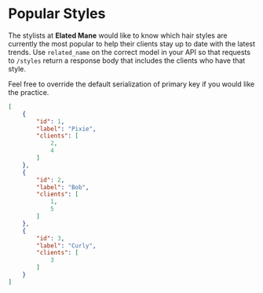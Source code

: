 # Popular Styles

The stylists at **Elated Mane** would like to know which hair styles are currently the most popular to help their clients stay up to date with the latest trends. Use `related_name` on the correct model in your API so that requests to `/styles` return a response body that includes the clients who have that style.

Feel free to override the default serialization of primary key if you would like the practice.

```json
[
    {
        "id": 1,
        "label": "Pixie",
        "clients": [
            2,
            4
        ]
    },
    {
        "id": 2,
        "label": "Bob",
        "clients": [
            1,
            5
        ]
    },
    {
        "id": 3,
        "label": "Curly",
        "clients": [
            3
        ]
    }
]
```
